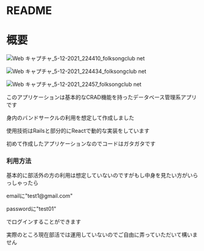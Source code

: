 # README
<h1>概要</h1>

![Web キャプチャ_5-12-2021_224410_folksongclub net](https://user-images.githubusercontent.com/66783124/144749098-d9574fc1-ae16-405f-b2f8-d02c9c6f3081.jpeg)

![Web キャプチャ_5-12-2021_224434_folksongclub net](https://user-images.githubusercontent.com/66783124/144749109-269071e5-d1a2-4dba-b0ba-4f104bdc7e81.jpeg)

![Web キャプチャ_5-12-2021_22457_folksongclub net](https://user-images.githubusercontent.com/66783124/144749113-88b664d9-0118-4b9d-bf31-1b8a8c24baba.jpeg)


<p>このアプリケーションは基本的なCRAD機能を持ったデータベース管理系アプリです</p>
<p>身内のバンドサークルの利用を想定して作成しました</p>
<p>使用技術はRailsと部分的にReactで動的な実装をしています</p>
<p>初めて作成したアプリケーションなのでコードはガタガタです</p>
<h3>利用方法</h3>
<p>基本的に部活外の方の利用は想定していないのですがもし中身を見たい方がいらっしゃったら</p>
<p>emailに"test1@gmail.com"</p>
<p>passwordに"test01"</p>
<p>でログインすることができます</p>
<p>実際のところ現在部活では運用していないのでご自由に弄っていただいて構いません</p>
